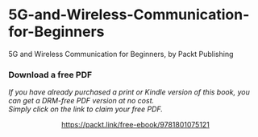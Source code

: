 # 5G-and-Wireless-Communication-for-Beginners
5G and Wireless Communication for Beginners, by Packt Publishing 
### Download a free PDF

 <i>If you have already purchased a print or Kindle version of this book, you can get a DRM-free PDF version at no cost.<br>Simply click on the link to claim your free PDF.</i>
<p align="center"> <a href="https://packt.link/free-ebook/9781801075121">https://packt.link/free-ebook/9781801075121 </a> </p>